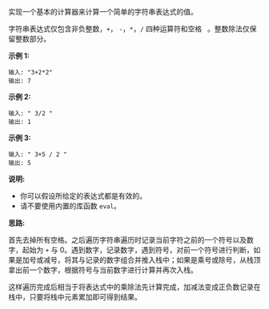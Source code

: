 实现一个基本的计算器来计算一个简单的字符串表达式的值。

字符串表达式仅包含非负整数，`+`， `-`，`*`，`/` 四种运算符和空格 ` `。整数除法仅保留整数部分。

**示例 1:**

```
输入: "3+2*2"
输出: 7
```

**示例 2:**

```
输入: " 3/2 "
输出: 1
```

**示例 3:**

```
输入: " 3+5 / 2 "
输出: 5
```

**说明:**

- 你可以假设所给定的表达式都是有效的。
- 请不要使用内置的库函数 `eval`。

**思路:**

首先去掉所有空格。之后遍历字符串遍历时记录当前字符之前的一个符号以及数字，起始为 `+` 与 0。遇到数字，记录数字，遇到符号，对前一个符号进行判断，如果是加号或减号，将其与记录的数字组合并推入栈中；如果是乘号或除号，从栈顶拿出前一个数字，根据符号与当前数字进行计算并再次入栈。

这样遍历完成后相当于将表达式中的乘除法先计算完成，加减法变成正负数记录在栈中，只要将栈中元素累加即可得到结果。

